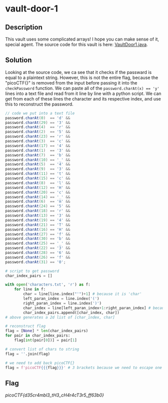 # vault-door-1

## Description

This vault uses some complicated arrays! I hope you can make sense of it, special agent. The source code for this vault is here: [VaultDoor1.java](https://jupiter.challenges.picoctf.org/static/29b91e638ccbd76aaa8c0462d1c64d8d/VaultDoor1.java).

## Solution

Looking at the source code, we ca see that it checks if the passward is equal to a plaintext string. However, this is not the entire flag, because the "picoCTF{}" is removed from the input before passing it into the `checkPassword` function. We can paste all of the `password.charAt(x) == 'y'` lines into a text file and read from it line by line with a python script. We can get from each of these lines the character and its respective index, and use this to reconstruct the password.

```java
// code we put into a text file
password.charAt(0)  == 'd' &&
password.charAt(29) == '3' &&
password.charAt(4)  == 'r' &&
password.charAt(2)  == '5' &&
password.charAt(23) == 'r' &&
password.charAt(3)  == 'c' &&
password.charAt(17) == '4' &&
password.charAt(1)  == '3' &&
password.charAt(7)  == 'b' &&
password.charAt(10) == '_' &&
password.charAt(5)  == '4' &&
password.charAt(9)  == '3' &&
password.charAt(11) == 't' &&
password.charAt(15) == 'c' &&
password.charAt(8)  == 'l' &&
password.charAt(12) == 'H' &&
password.charAt(20) == 'c' &&
password.charAt(14) == '_' &&
password.charAt(6)  == 'm' &&
password.charAt(24) == '5' &&
password.charAt(18) == 'r' &&
password.charAt(13) == '3' &&
password.charAt(19) == '4' &&
password.charAt(21) == 'T' &&
password.charAt(16) == 'H' &&
password.charAt(27) == 'f' &&
password.charAt(30) == 'b' &&
password.charAt(25) == '_' &&
password.charAt(22) == '3' &&
password.charAt(28) == '6' &&
password.charAt(26) == 'f' &&
password.charAt(31) == '0';
```

```python
# script to get password
char_index_pairs = []

with open('characters.txt', 'r') as f:
    for line in f:
        char = line[line.index("'")+1] # because it is 'char'
        left_paran_index = line.index('(')
        right_paran_index = line.index(')')
        char_index = line[left_paran_index+1:right_paran_index] # because it is (index)
        char_index_pairs.append([char_index, char])
# above generates a 2d list of [char_index, char]

# reconstruct flag
flag = [None] * len(char_index_pairs)
for pair in char_index_pairs:
    flag[int(pair[0])] = pair[1]

# convert list of chars to string
flag = ''.join(flag)

# we need to add back picoCTF{}
flag = f'picoCTF{{{flag}}}' # 3 brackets because we need to escape one of them
```

## Flag

*picoCTF{d35cr4mbl3_tH3_cH4r4cT3r5_ff63b0}*
